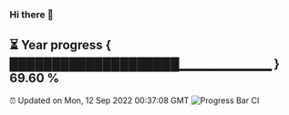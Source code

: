 ### Hi there 👋
⏳ Year progress { ████████████████████▁▁▁▁▁▁▁▁▁▁ } 69.60 %
---
⏰ Updated on Mon, 12 Sep 2022 00:37:08 GMT
![Progress Bar CI](https://github.com/Moyi321/Moyi321/workflows/Progress%20Bar%20CI/badge.svg)
